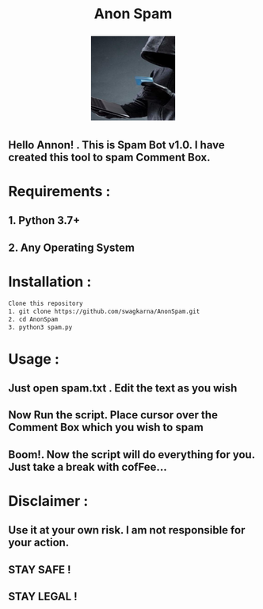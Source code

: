 <h1 align="center" ">Anon Spam
                    
<p align="center">
<img src ="img.jpg" width="170" height="170" >                                          
</p>

## Hello Annon! . This is Spam Bot v1.0. I have created this tool to spam  Comment Box.

# Requirements :
## 1. Python 3.7+
## 2. Any Operating System

# Installation :
``` 
Clone this repository
1. git clone https://github.com/swagkarna/AnonSpam.git
2. cd AnonSpam
3. python3 spam.py
```
# Usage :
## Just open spam.txt . Edit the text as you wish 
## Now Run the script. Place cursor over the Comment Box which you wish to spam
## Boom!. Now the script will do everything for you. Just take a break with cofFee...

# Disclaimer :
## Use it at your own risk. I am not responsible for your action.
## STAY SAFE !
## STAY LEGAL !

 
 


                   
